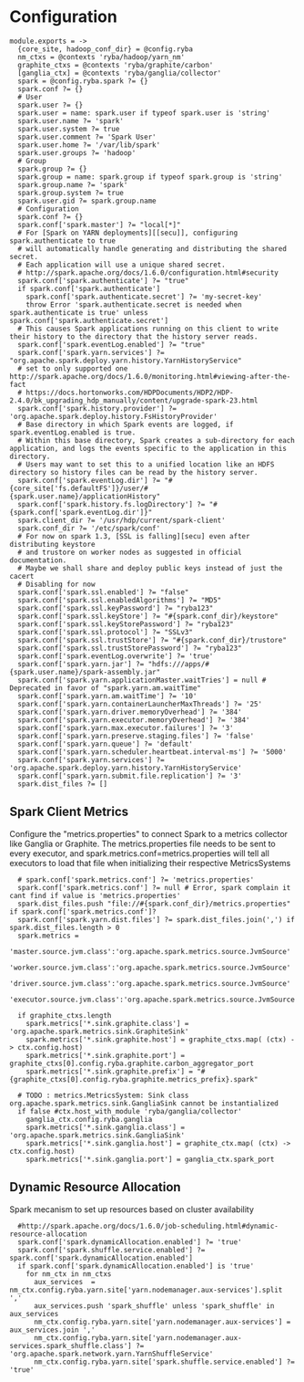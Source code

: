 
# Configuration

    module.exports = ->
      {core_site, hadoop_conf_dir} = @config.ryba
      nm_ctxs = @contexts 'ryba/hadoop/yarn_nm'
      graphite_ctxs = @contexts 'ryba/graphite/carbon'
      [ganglia_ctx] = @contexts 'ryba/ganglia/collector'
      spark = @config.ryba.spark ?= {}
      spark.conf ?= {}
      # User
      spark.user ?= {}
      spark.user = name: spark.user if typeof spark.user is 'string'
      spark.user.name ?= 'spark'
      spark.user.system ?= true
      spark.user.comment ?= 'Spark User'
      spark.user.home ?= '/var/lib/spark'
      spark.user.groups ?= 'hadoop'
      # Group
      spark.group ?= {}
      spark.group = name: spark.group if typeof spark.group is 'string'
      spark.group.name ?= 'spark'
      spark.group.system ?= true
      spark.user.gid ?= spark.group.name
      # Configuration
      spark.conf ?= {}
      spark.conf['spark.master'] ?= "local[*]"
      # For [Spark on YARN deployments][[secu]], configuring spark.authenticate to true
      # will automatically handle generating and distributing the shared secret.
      # Each application will use a unique shared secret. 
      # http://spark.apache.org/docs/1.6.0/configuration.html#security
      spark.conf['spark.authenticate'] ?= "true"
      if spark.conf['spark.authenticate']
        spark.conf['spark.authenticate.secret'] ?= 'my-secret-key' 
        throw Error 'spark.authenticate.secret is needed when spark.authenticate is true' unless spark.conf['spark.authenticate.secret']
      # This causes Spark applications running on this client to write their history to the directory that the history server reads.
      spark.conf['spark.eventLog.enabled'] ?= "true"
      spark.conf['spark.yarn.services'] ?= "org.apache.spark.deploy.yarn.history.YarnHistoryService"
      # set to only supported one http://spark.apache.org/docs/1.6.0/monitoring.html#viewing-after-the-fact
      # https://docs.hortonworks.com/HDPDocuments/HDP2/HDP-2.4.0/bk_upgrading_hdp_manually/content/upgrade-spark-23.html
      spark.conf['spark.history.provider'] ?= 'org.apache.spark.deploy.history.FsHistoryProvider'
      # Base directory in which Spark events are logged, if spark.eventLog.enabled is true.
      # Within this base directory, Spark creates a sub-directory for each application, and logs the events specific to the application in this directory.
      # Users may want to set this to a unified location like an HDFS directory so history files can be read by the history server.
      spark.conf['spark.eventLog.dir'] ?= "#{core_site['fs.defaultFS']}/user/#{spark.user.name}/applicationHistory"
      spark.conf['spark.history.fs.logDirectory'] ?= "#{spark.conf['spark.eventLog.dir']}"
      spark.client_dir ?= '/usr/hdp/current/spark-client'
      spark.conf_dir ?= '/etc/spark/conf'
      # For now on spark 1.3, [SSL is falling][secu] even after distributing keystore
      # and trustore on worker nodes as suggested in official documentation.
      # Maybe we shall share and deploy public keys instead of just the cacert
      # Disabling for now 
      spark.conf['spark.ssl.enabled'] ?= "false"
      spark.conf['spark.ssl.enabledAlgorithms'] ?= "MD5"
      spark.conf['spark.ssl.keyPassword'] ?= "ryba123"
      spark.conf['spark.ssl.keyStore'] ?= "#{spark.conf_dir}/keystore"
      spark.conf['spark.ssl.keyStorePassword'] ?= "ryba123"
      spark.conf['spark.ssl.protocol'] ?= "SSLv3"
      spark.conf['spark.ssl.trustStore'] ?= "#{spark.conf_dir}/trustore"
      spark.conf['spark.ssl.trustStorePassword'] ?= "ryba123"
      spark.conf['spark.eventLog.overwrite'] ?= 'true'
      spark.conf['spark.yarn.jar'] ?= "hdfs:///apps/#{spark.user.name}/spark-assembly.jar"
      spark.conf['spark.yarn.applicationMaster.waitTries'] = null # Deprecated in favor of "spark.yarn.am.waitTime"
      spark.conf['spark.yarn.am.waitTime'] ?= '10'
      spark.conf['spark.yarn.containerLauncherMaxThreads'] ?= '25'
      spark.conf['spark.yarn.driver.memoryOverhead'] ?= '384'
      spark.conf['spark.yarn.executor.memoryOverhead'] ?= '384'
      spark.conf['spark.yarn.max.executor.failures'] ?= '3'
      spark.conf['spark.yarn.preserve.staging.files'] ?= 'false'
      spark.conf['spark.yarn.queue'] ?= 'default'
      spark.conf['spark.yarn.scheduler.heartbeat.interval-ms'] ?= '5000'
      spark.conf['spark.yarn.services'] ?= 'org.apache.spark.deploy.yarn.history.YarnHistoryService'
      spark.conf['spark.yarn.submit.file.replication'] ?= '3'
      spark.dist_files ?= []

[secu]: http://spark.apache.org/docs/latest/security.html

## Spark Client Metrics

Configure the "metrics.properties" to connect Spark to a metrics collector like Ganglia or Graphite.
The metrics.properties file needs to be sent to every executor, 
and spark.metrics.conf=metrics.properties will tell all executors to load that file when initializing their respective MetricsSystems

      # spark.conf['spark.metrics.conf'] ?= 'metrics.properties'
      spark.conf['spark.metrics.conf'] ?= null # Error, spark complain it cant find if value is 'metrics.properties'    
      spark.dist_files.push "file://#{spark.conf_dir}/metrics.properties" if spark.conf['spark.metrics.conf']?
      spark.conf['spark.yarn.dist.files'] ?= spark.dist_files.join(',') if spark.dist_files.length > 0
      spark.metrics =
        'master.source.jvm.class':'org.apache.spark.metrics.source.JvmSource'
        'worker.source.jvm.class':'org.apache.spark.metrics.source.JvmSource'
        'driver.source.jvm.class':'org.apache.spark.metrics.source.JvmSource'
        'executor.source.jvm.class':'org.apache.spark.metrics.source.JvmSource'

      if graphite_ctxs.length
        spark.metrics['*.sink.graphite.class'] = 'org.apache.spark.metrics.sink.GraphiteSink'
        spark.metrics['*.sink.graphite.host'] = graphite_ctxs.map( (ctx) -> ctx.config.host)
        spark.metrics['*.sink.graphite.port'] = graphite_ctxs[0].config.ryba.graphite.carbon_aggregator_port
        spark.metrics['*.sink.graphite.prefix'] = "#{graphite_ctxs[0].config.ryba.graphite.metrics_prefix}.spark"

      # TODO : metrics.MetricsSystem: Sink class org.apache.spark.metrics.sink.GangliaSink cannot be instantialized
      if false #ctx.host_with_module 'ryba/ganglia/collector'
        ganglia_ctx.config.ryba.ganglia
        spark.metrics['*.sink.ganglia.class'] = 'org.apache.spark.metrics.sink.GangliaSink'
        spark.metrics['*.sink.ganglia.host'] = graphite_ctx.map( (ctx) -> ctx.config.host)
        spark.metrics['*.sink.ganglia.port'] = ganglia_ctx.spark_port

## Dynamic Resource Allocation
Spark mecanism to set up resources based on cluster availability

      #http://spark.apache.org/docs/1.6.0/job-scheduling.html#dynamic-resource-allocation
      spark.conf['spark.dynamicAllocation.enabled'] ?= 'true'
      spark.conf['spark.shuffle.service.enabled'] ?= spark.conf['spark.dynamicAllocation.enabled']
      if spark.conf['spark.dynamicAllocation.enabled'] is 'true'
        for nm_ctx in nm_ctxs
          aux_services  = nm_ctx.config.ryba.yarn.site['yarn.nodemanager.aux-services'].split ','
          aux_services.push 'spark_shuffle' unless 'spark_shuffle' in aux_services
          nm_ctx.config.ryba.yarn.site['yarn.nodemanager.aux-services'] = aux_services.join ','
          nm_ctx.config.ryba.yarn.site['yarn.nodemanager.aux-services.spark_shuffle.class'] ?= 'org.apache.spark.network.yarn.YarnShuffleService'
          nm_ctx.config.ryba.yarn.site['spark.shuffle.service.enabled'] ?= 'true'
